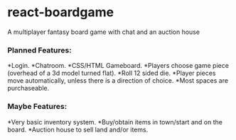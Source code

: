 # react-boardgame
A multiplayer fantasy board game with chat and an auction house

<h3>Planned Features:</h3>

*Login.
*Chatroom.
*CSS/HTML Gameboard.
*Players choose game piece (overhead of a 3d model turned flat).
*Roll 12 sided die.
*Player pieces move automatically, unless there is a direction of choice.
*Most spaces are purchaseable.


<h3>Maybe Features:</h3>
*Very basic inventory system.
*Buy/obtain items in town/start and on the board.
*Auction house to sell land and/or items.